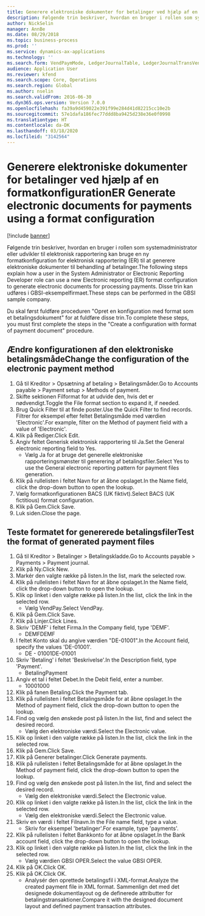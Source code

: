 ```yaml
---
title: Generere elektroniske dokumenter for betalinger ved hjælp af en formatkonfiguration
description: Følgende trin beskriver, hvordan en bruger i rollen som systemadministrator eller udvikler til elektronisk rapportering kan bruge en ny formatkonfiguration for elektronisk rapportering (ER) til at generere elektroniske dokumenter til behandling af betalinger.
author: NickSelin
manager: AnnBe
ms.date: 08/29/2018
ms.topic: business-process
ms.prod: ''
ms.service: dynamics-ax-applications
ms.technology: ''
ms.search.form: VendPaymMode, LedgerJournalTable, LedgerJournalTransVendPaym, BankAccountTableLookUp
audience: Application User
ms.reviewer: kfend
ms.search.scope: Core, Operations
ms.search.region: Global
ms.author: nselin
ms.search.validFrom: 2016-06-30
ms.dyn365.ops.version: Version 7.0.0
ms.openlocfilehash: fa39a9d459022e391f99e284d41d82215cc10e2b
ms.sourcegitcommit: 57e1dafa186fec77ddd8ba9425d238e36e0f0998
ms.translationtype: HT
ms.contentlocale: da-DK
ms.lasthandoff: 03/18/2020
ms.locfileid: "3142564"
---
```

# <a name="er-generate-electronic-documents-for-payments-using-a-format-configuration"></a><span data-ttu-id="776c6-103">Generere elektroniske dokumenter for betalinger ved hjælp af en formatkonfiguration</span><span class="sxs-lookup"><span data-stu-id="776c6-103">ER Generate electronic documents for payments using a format configuration</span></span>

[!include [banner](../../includes/banner.md)]

<span data-ttu-id="776c6-104">Følgende trin beskriver, hvordan en bruger i rollen som systemadministrator eller udvikler til elektronisk rapportering kan bruge en ny formatkonfiguration for elektronisk rapportering (ER) til at generere elektroniske dokumenter til behandling af betalinger.</span><span class="sxs-lookup"><span data-stu-id="776c6-104">The following steps explain how a user in the System Administrator or Electronic Reporting Developer role can use a new Electronic reporting (ER) format configuration to generate electronic documents for processing payments.</span></span> <span data-ttu-id="776c6-105">Disse trin kan udføres i GBSI-eksempelfirmaet.</span><span class="sxs-lookup"><span data-stu-id="776c6-105">These steps can be performed in the GBSI sample company.</span></span>

<span data-ttu-id="776c6-106">Du skal først fuldføre proceduren "Opret en konfiguration med format som et betalingsdokument" for at fuldføre disse trin.</span><span class="sxs-lookup"><span data-stu-id="776c6-106">To complete these steps, you must first complete the steps in the "Create a configuration with format of payment document" procedure.</span></span>


## <a name="change-the-configuration-of-the-electronic-payment-method"></a><span data-ttu-id="776c6-107">Ændre konfigurationen af den elektroniske betalingsmåde</span><span class="sxs-lookup"><span data-stu-id="776c6-107">Change the configuration of the electronic payment method</span></span>
1. <span data-ttu-id="776c6-108">Gå til Kreditor > Opsætning af betaling > Betalingsmåder.</span><span class="sxs-lookup"><span data-stu-id="776c6-108">Go to Accounts payable > Payment setup > Methods of payment.</span></span>
2. <span data-ttu-id="776c6-109">Skifte sektionen Filformat for at udvide den, hvis det er nødvendigt.</span><span class="sxs-lookup"><span data-stu-id="776c6-109">Toggle the File format section to expand it, if needed.</span></span>
3. <span data-ttu-id="776c6-110">Brug Quick Filter til at finde poster.</span><span class="sxs-lookup"><span data-stu-id="776c6-110">Use the Quick Filter to find records.</span></span> <span data-ttu-id="776c6-111">Filtrer for eksempel efter feltet Betalingsmåde med værdien 'Electronic'.</span><span class="sxs-lookup"><span data-stu-id="776c6-111">For example, filter on the Method of payment field with a value of 'Electronic'.</span></span>
4. <span data-ttu-id="776c6-112">Klik på Rediger.</span><span class="sxs-lookup"><span data-stu-id="776c6-112">Click Edit.</span></span>
5. <span data-ttu-id="776c6-113">Angiv feltet Generisk elektronisk rapportering til Ja.</span><span class="sxs-lookup"><span data-stu-id="776c6-113">Set the General electronic reporting field to Yes.</span></span>
    * <span data-ttu-id="776c6-114">Vælg Ja for at bruge det generelle elektroniske rapporteringsmønster til generering af betalingsfiler.</span><span class="sxs-lookup"><span data-stu-id="776c6-114">Select Yes to use the General electronic reporting pattern for payment files generation.</span></span>  
6. <span data-ttu-id="776c6-115">Klik på rullelisten i feltet Navn for at åbne opslaget.</span><span class="sxs-lookup"><span data-stu-id="776c6-115">In the Name field, click the drop-down button to open the lookup.</span></span>
7. <span data-ttu-id="776c6-116">Vælg formatkonfigurationen BACS (UK fiktivt).</span><span class="sxs-lookup"><span data-stu-id="776c6-116">Select BACS (UK fictitious) format configuration.</span></span>
8. <span data-ttu-id="776c6-117">Klik på Gem.</span><span class="sxs-lookup"><span data-stu-id="776c6-117">Click Save.</span></span>
9. <span data-ttu-id="776c6-118">Luk siden.</span><span class="sxs-lookup"><span data-stu-id="776c6-118">Close the page.</span></span>

## <a name="test-the-format-of-generated-payment-files"></a><span data-ttu-id="776c6-119">Teste formatet for genererede betalingsfiler</span><span class="sxs-lookup"><span data-stu-id="776c6-119">Test the format of generated payment files</span></span>
1. <span data-ttu-id="776c6-120">Gå til Kreditor > Betalinger > Betalingskladde.</span><span class="sxs-lookup"><span data-stu-id="776c6-120">Go to Accounts payable > Payments > Payment journal.</span></span>
2. <span data-ttu-id="776c6-121">Klik på Ny.</span><span class="sxs-lookup"><span data-stu-id="776c6-121">Click New.</span></span>
3. <span data-ttu-id="776c6-122">Markér den valgte række på listen.</span><span class="sxs-lookup"><span data-stu-id="776c6-122">In the list, mark the selected row.</span></span>
4. <span data-ttu-id="776c6-123">Klik på rullelisten i feltet Navn for at åbne opslaget.</span><span class="sxs-lookup"><span data-stu-id="776c6-123">In the Name field, click the drop-down button to open the lookup.</span></span>
5. <span data-ttu-id="776c6-124">Klik op linket i den valgte række på listen.</span><span class="sxs-lookup"><span data-stu-id="776c6-124">In the list, click the link in the selected row.</span></span>
    * <span data-ttu-id="776c6-125">Vælg VendPay.</span><span class="sxs-lookup"><span data-stu-id="776c6-125">Select VendPay.</span></span>  
6. <span data-ttu-id="776c6-126">Klik på Gem.</span><span class="sxs-lookup"><span data-stu-id="776c6-126">Click Save.</span></span>
7. <span data-ttu-id="776c6-127">Klik på Linjer.</span><span class="sxs-lookup"><span data-stu-id="776c6-127">Click Lines.</span></span>
8. <span data-ttu-id="776c6-128">Skriv 'DEMF' i feltet Firma.</span><span class="sxs-lookup"><span data-stu-id="776c6-128">In the Company field, type 'DEMF'.</span></span>
    * <span data-ttu-id="776c6-129">DEMF</span><span class="sxs-lookup"><span data-stu-id="776c6-129">DEMF</span></span>  
9. <span data-ttu-id="776c6-130">I feltet Konto skal du angive værdien "DE-01001".</span><span class="sxs-lookup"><span data-stu-id="776c6-130">In the Account field, specify the values 'DE-01001'.</span></span>
    * <span data-ttu-id="776c6-131">DE - 01001</span><span class="sxs-lookup"><span data-stu-id="776c6-131">DE-01001</span></span>  
10. <span data-ttu-id="776c6-132">Skriv 'Betaling' i feltet 'Beskrivelse'.</span><span class="sxs-lookup"><span data-stu-id="776c6-132">In the Description field, type 'Payment'.</span></span>
    * <span data-ttu-id="776c6-133">Betaling</span><span class="sxs-lookup"><span data-stu-id="776c6-133">Payment</span></span>  
11. <span data-ttu-id="776c6-134">Angiv et tal i feltet Debet.</span><span class="sxs-lookup"><span data-stu-id="776c6-134">In the Debit field, enter a number.</span></span>
    * <span data-ttu-id="776c6-135">1000</span><span class="sxs-lookup"><span data-stu-id="776c6-135">1000</span></span>  
12. <span data-ttu-id="776c6-136">Klik på fanen Betaling.</span><span class="sxs-lookup"><span data-stu-id="776c6-136">Click the Payment tab.</span></span>
13. <span data-ttu-id="776c6-137">Klik på rullelisten i feltet Betalingsmåde for at åbne opslaget.</span><span class="sxs-lookup"><span data-stu-id="776c6-137">In the Method of payment field, click the drop-down button to open the lookup.</span></span>
14. <span data-ttu-id="776c6-138">Find og vælg den ønskede post på listen.</span><span class="sxs-lookup"><span data-stu-id="776c6-138">In the list, find and select the desired record.</span></span>
    * <span data-ttu-id="776c6-139">Vælg den elektroniske værdi.</span><span class="sxs-lookup"><span data-stu-id="776c6-139">Select the Electronic value.</span></span>  
15. <span data-ttu-id="776c6-140">Klik op linket i den valgte række på listen.</span><span class="sxs-lookup"><span data-stu-id="776c6-140">In the list, click the link in the selected row.</span></span>
16. <span data-ttu-id="776c6-141">Klik på Gem.</span><span class="sxs-lookup"><span data-stu-id="776c6-141">Click Save.</span></span>
17. <span data-ttu-id="776c6-142">Klik på Generer betalinger.</span><span class="sxs-lookup"><span data-stu-id="776c6-142">Click Generate payments.</span></span>
18. <span data-ttu-id="776c6-143">Klik på rullelisten i feltet Betalingsmåde for at åbne opslaget.</span><span class="sxs-lookup"><span data-stu-id="776c6-143">In the Method of payment field, click the drop-down button to open the lookup.</span></span>
19. <span data-ttu-id="776c6-144">Find og vælg den ønskede post på listen.</span><span class="sxs-lookup"><span data-stu-id="776c6-144">In the list, find and select the desired record.</span></span>
    * <span data-ttu-id="776c6-145">Vælg den elektroniske værdi.</span><span class="sxs-lookup"><span data-stu-id="776c6-145">Select the Electronic value.</span></span>  
20. <span data-ttu-id="776c6-146">Klik op linket i den valgte række på listen.</span><span class="sxs-lookup"><span data-stu-id="776c6-146">In the list, click the link in the selected row.</span></span>
    * <span data-ttu-id="776c6-147">Vælg den elektroniske værdi.</span><span class="sxs-lookup"><span data-stu-id="776c6-147">Select the Electronic value.</span></span>  
21. <span data-ttu-id="776c6-148">Skriv en værdi i feltet Filnavn.</span><span class="sxs-lookup"><span data-stu-id="776c6-148">In the File name field, type a value.</span></span>
    * <span data-ttu-id="776c6-149">Skriv for eksempel 'betalinger'.</span><span class="sxs-lookup"><span data-stu-id="776c6-149">For example, type 'payments'.</span></span>  
22. <span data-ttu-id="776c6-150">Klik på rullelisten i feltet Bankkonto for at åbne opslaget.</span><span class="sxs-lookup"><span data-stu-id="776c6-150">In the Bank account field, click the drop-down button to open the lookup.</span></span>
23. <span data-ttu-id="776c6-151">Klik op linket i den valgte række på listen.</span><span class="sxs-lookup"><span data-stu-id="776c6-151">In the list, click the link in the selected row.</span></span>
    * <span data-ttu-id="776c6-152">Vælg værdien GBSI OPER.</span><span class="sxs-lookup"><span data-stu-id="776c6-152">Select the value GBSI OPER.</span></span>  
24. <span data-ttu-id="776c6-153">Klik på OK.</span><span class="sxs-lookup"><span data-stu-id="776c6-153">Click OK.</span></span>
25. <span data-ttu-id="776c6-154">Klik på OK.</span><span class="sxs-lookup"><span data-stu-id="776c6-154">Click OK.</span></span>
    * <span data-ttu-id="776c6-155">Analysér den oprettede betalingsfil i XML-format.</span><span class="sxs-lookup"><span data-stu-id="776c6-155">Analyze the created payment file in XML format.</span></span> <span data-ttu-id="776c6-156">Sammenlign det med det designede dokumentlayout og de definerede attributter for betalingstransaktioner.</span><span class="sxs-lookup"><span data-stu-id="776c6-156">Compare it with the designed document layout and defined payment transaction attributes.</span></span>  

